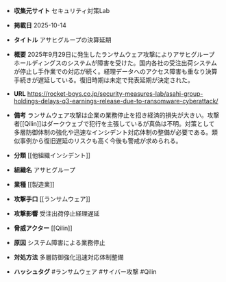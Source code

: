 - **収集元サイト**
セキュリティ対策Lab

- **掲載日**
2025-10-14

- **タイトル**
アサヒグループの決算延期

- **概要**
2025年9月29日に発生したランサムウェア攻撃によりアサヒグループホールディングスのシステムが障害を受けた。国内各社の受注出荷システムが停止し手作業での対応が続く。経理データへのアクセス障害も重なり決算手続きが遅延している。復旧時期は未定で発表延期が決定された。

- **URL**
https://rocket-boys.co.jp/security-measures-lab/asahi-group-holdings-delays-q3-earnings-release-due-to-ransomware-cyberattack/

- **備考**
ランサムウェア攻撃は企業の業務停止を招き経済的損失が大きい。攻撃者[[Qilin]]はダークウェブで犯行を主張しているが真偽は不明。対策として多層防御体制の強化や迅速なインシデント対応体制の整備が必要である。類似事例から復旧遅延のリスクも高く今後も警戒が求められる。

- **分類**
[[他組織インシデント]]

- **組織名**
アサヒグループ

- **業種**
[[製造業]]

- **攻撃手口**
[[ランサムウェア]]

- **攻撃影響**
受注出荷停止経理遅延

- **脅威アクター**
[[Qilin]]

- **原因**
システム障害による業務停止

- **対処方法**
多層防御強化迅速対応体制整備

- **ハッシュタグ**
#ランサムウェア #サイバー攻撃 #Qilin
